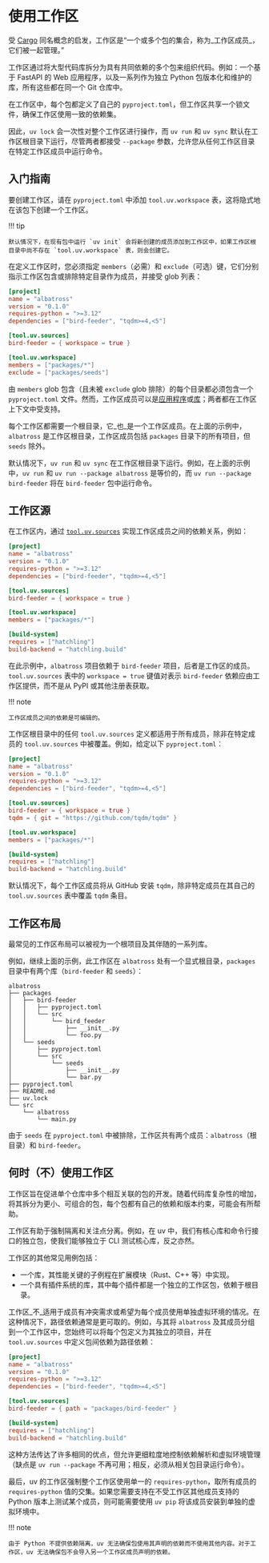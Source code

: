 # 使用工作区

受 [Cargo](https://doc.rust-lang.org/cargo/reference/workspaces.html) 同名概念的启发，工作区是“一个或多个包的集合，称为_工作区成员_，它们被一起管理。”

工作区通过将大型代码库拆分为具有共同依赖的多个包来组织代码。例如：一个基于 FastAPI 的 Web 应用程序，以及一系列作为独立 Python 包版本化和维护的库，所有这些都在同一个 Git 仓库中。

在工作区中，每个包都定义了自己的 `pyproject.toml`，但工作区共享一个锁文件，确保工作区使用一致的依赖集。

因此，`uv lock` 会一次性对整个工作区进行操作，而 `uv run` 和 `uv sync` 默认在工作区根目录下运行，尽管两者都接受 `--package` 参数，允许您从任何工作区目录在特定工作区成员中运行命令。

## 入门指南

要创建工作区，请在 `pyproject.toml` 中添加 `tool.uv.workspace` 表，这将隐式地在该包下创建一个工作区。

!!! tip

    默认情况下，在现有包中运行 `uv init` 会将新创建的成员添加到工作区中，如果工作区根目录中尚不存在 `tool.uv.workspace` 表，则会创建它。

在定义工作区时，您必须指定 `members`（必需）和 `exclude`（可选）键，它们分别指示工作区包含或排除特定目录作为成员，并接受 glob 列表：

```toml title="pyproject.toml"
[project]
name = "albatross"
version = "0.1.0"
requires-python = ">=3.12"
dependencies = ["bird-feeder", "tqdm>=4,<5"]

[tool.uv.sources]
bird-feeder = { workspace = true }

[tool.uv.workspace]
members = ["packages/*"]
exclude = ["packages/seeds"]
```

由 `members` glob 包含（且未被 `exclude` glob 排除）的每个目录都必须包含一个 `pyproject.toml` 文件。然而，工作区成员可以是[应用程序](./init.md#applications)或[库](./init.md#libraries)；两者都在工作区上下文中受支持。

每个工作区都需要一个根目录，它_也_是一个工作区成员。在上面的示例中，`albatross` 是工作区根目录，工作区成员包括 `packages` 目录下的所有项目，但 `seeds` 除外。

默认情况下，`uv run` 和 `uv sync` 在工作区根目录下运行。例如，在上面的示例中，`uv run` 和 `uv run --package albatross` 是等价的，而 `uv run --package bird-feeder` 将在 `bird-feeder` 包中运行命令。

## 工作区源

在工作区内，通过 [`tool.uv.sources`](./dependencies.md) 实现工作区成员之间的依赖关系，例如：

```toml title="pyproject.toml"
[project]
name = "albatross"
version = "0.1.0"
requires-python = ">=3.12"
dependencies = ["bird-feeder", "tqdm>=4,<5"]

[tool.uv.sources]
bird-feeder = { workspace = true }

[tool.uv.workspace]
members = ["packages/*"]

[build-system]
requires = ["hatchling"]
build-backend = "hatchling.build"
```

在此示例中，`albatross` 项目依赖于 `bird-feeder` 项目，后者是工作区的成员。`tool.uv.sources` 表中的 `workspace = true` 键值对表示 `bird-feeder` 依赖应由工作区提供，而不是从 PyPI 或其他注册表获取。

!!! note

    工作区成员之间的依赖是可编辑的。

工作区根目录中的任何 `tool.uv.sources` 定义都适用于所有成员，除非在特定成员的 `tool.uv.sources` 中被覆盖。例如，给定以下 `pyproject.toml`：

```toml title="pyproject.toml"
[project]
name = "albatross"
version = "0.1.0"
requires-python = ">=3.12"
dependencies = ["bird-feeder", "tqdm>=4,<5"]

[tool.uv.sources]
bird-feeder = { workspace = true }
tqdm = { git = "https://github.com/tqdm/tqdm" }

[tool.uv.workspace]
members = ["packages/*"]

[build-system]
requires = ["hatchling"]
build-backend = "hatchling.build"
```

默认情况下，每个工作区成员将从 GitHub 安装 `tqdm`，除非特定成员在其自己的 `tool.uv.sources` 表中覆盖 `tqdm` 条目。

## 工作区布局

最常见的工作区布局可以被视为一个根项目及其伴随的一系列库。

例如，继续上面的示例，此工作区在 `albatross` 处有一个显式根目录，`packages` 目录中有两个库（`bird-feeder` 和 `seeds`）：

```text
albatross
├── packages
│   ├── bird-feeder
│   │   ├── pyproject.toml
│   │   └── src
│   │       └── bird_feeder
│   │           ├── __init__.py
│   │           └── foo.py
│   └── seeds
│       ├── pyproject.toml
│       └── src
│           └── seeds
│               ├── __init__.py
│               └── bar.py
├── pyproject.toml
├── README.md
├── uv.lock
└── src
    └── albatross
        └── main.py
```

由于 `seeds` 在 `pyproject.toml` 中被排除，工作区共有两个成员：`albatross`（根目录）和 `bird-feeder`。

## 何时（不）使用工作区

工作区旨在促进单个仓库中多个相互关联的包的开发。随着代码库复杂性的增加，将其拆分为更小、可组合的包，每个包都有自己的依赖和版本约束，可能会有所帮助。

工作区有助于强制隔离和关注点分离。例如，在 uv 中，我们有核心库和命令行接口的独立包，使我们能够独立于 CLI 测试核心库，反之亦然。

工作区的其他常见用例包括：

- 一个库，其性能关键的子例程在扩展模块（Rust、C++ 等）中实现。
- 一个具有插件系统的库，其中每个插件都是一个独立的工作区包，依赖于根目录。

工作区_不_适用于成员有冲突需求或希望为每个成员使用单独虚拟环境的情况。在这种情况下，路径依赖通常是更可取的。例如，与其将 `albatross` 及其成员分组到一个工作区中，您始终可以将每个包定义为其独立的项目，并在 `tool.uv.sources` 中定义包间依赖为路径依赖：

```toml title="pyproject.toml"
[project]
name = "albatross"
version = "0.1.0"
requires-python = ">=3.12"
dependencies = ["bird-feeder", "tqdm>=4,<5"]

[tool.uv.sources]
bird-feeder = { path = "packages/bird-feeder" }

[build-system]
requires = ["hatchling"]
build-backend = "hatchling.build"
```

这种方法传达了许多相同的优点，但允许更细粒度地控制依赖解析和虚拟环境管理（缺点是 `uv run --package` 不再可用；相反，必须从相关包目录运行命令）。

最后，uv 的工作区强制整个工作区使用单一的 `requires-python`，取所有成员的 `requires-python` 值的交集。如果您需要支持在不受工作区其他成员支持的 Python 版本上测试某个成员，则可能需要使用 `uv pip` 将该成员安装到单独的虚拟环境中。

!!! note

    由于 Python 不提供依赖隔离，uv 无法确保包使用其声明的依赖而不使用其他内容。对于工作区，uv 无法确保包不会导入另一个工作区成员声明的依赖。